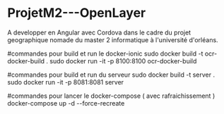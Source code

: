 # ProjetM2---OpenLayer
A developper en Angular avec Cordova dans le cadre du projet geographique nomade du master 2 informatique à l'université d'orléans.

#commandes pour build et run le docker-ionic
sudo docker build -t ocr-docker-build . sudo docker run -it -p 8100:8100 ocr-docker-build

#commandes pour build et run du serveur sudo docker build -t server . sudo docker run -it -p 8081:8081 server

#commandes pour lancer le docker-compose ( avec rafraichissement ) docker-compose up -d --force-recreate

